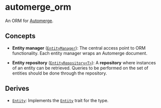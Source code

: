 # automerge_orm

An ORM for [Automerge].

[Automerge]: https://crates.io/crates/automerge

## Concepts

* **Entity manager** ([`EntityManager`]): The central access point to ORM
  functionality. Each entity manager wraps an Automerge document.

* **Entity repository** ([`EntityRepository<T>`]): A **repository** where
  instances of an entity can be retrieved. Queries to be performed on the
  set of entities should be done through the repository.

[`EntityManager`]: https://docs.rs/automerge_orm/latest/automerge_orm/struct.EntityManager.html
[`EntityRepository<T>`]: https://docs.rs/automerge_orm/latest/automerge_orm/trait.EntityRepository.html

## Derives

* [`Entity`][`derive@Entity`]: Implements the [`Entity`] trait for the type.

[`derive@Entity`]: https://docs.rs/automerge_orm/latest/automerge_orm/derive.Entity.html
[`Entity`]: https://docs.rs/automerge_orm/latest/automerge_orm/trait.Entity.html

